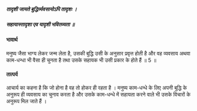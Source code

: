 ##### तादृशी जायते बुद्धिर्व्यवसायोऽपि तादृशः ।
##### सहायास्तादृशा एव यादृशी भवितव्यता ॥

#### भावार्थ

मनुष्य जैसा भाग्य लेकर जन्म लेता है, उसकी बुद्धि उसी के अनुसार प्रवृत्त होती है और वह व्यवसाय अथवा काम-धन्धा भी वैसा ही चुनता है तथा उसके सहायक भी उसी प्रकार के होते हैं ॥ 5 ॥

#### तात्पर्य

आचार्य का कहना है कि जो होना है वह तो होकर ही रहता है । मनुष्य काम-धन्धे के लिए अपनी बुद्धि के अनुरूप ही व्यवसाय का चुनाव करता है और उसके काम-धन्धे में सहायता करने वाले भी उसके विचारों के अनुरूप मिल जाते हैं ।